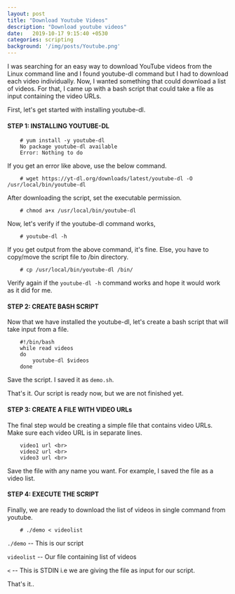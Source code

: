 ```yaml
---
layout: post
title: "Download Youtube Videos"
description: "Download youtube videos"
date:   2019-10-17 9:15:40 +0530
categories: scripting
background: '/img/posts/Youtube.png'
---
```


I was searching for an easy way to download YouTube videos from the Linux command line and I found youtube-dl command but I had to download each video individually. Now, I wanted something that could download a list of videos. For that, I came up with a bash script that could take a file as input containing the video URLs.

First, let's get started with installing youtube-dl.


#### STEP 1: INSTALLING YOUTUBE-DL

```shell
    # yum install -y youtube-dl 
    No package youtube-dl available
    Error: Nothing to do
```

If you get an error like above, use the below command.

```shell
    # wget https://yt-dl.org/downloads/latest/youtube-dl -O /usr/local/bin/youtube-dl
```

After downloading the script, set the executable permission.

```shell
    # chmod a+x /usr/local/bin/youtube-dl
```

Now, let's verify if the youtube-dl command works,

```shell
    # youtube-dl -h
```

If you get output from the above command, it's fine. Else, you have to copy/move the script file to /bin directory.


```shell
    # cp /usr/local/bin/youtube-dl /bin/
```

Verify again if the `youtube-dl -h` command works and hope it would work as it did for me.

#### STEP 2: CREATE BASH SCRIPT

Now that we have installed the youtube-dl, let's create a bash script that will take input from a file.

```shell
    #!/bin/bash
    while read videos
    do
        youtube-dl $videos 
    done
```

Save the script. I saved it as `demo.sh`.

That's it. Our script is ready now, but we are not finished yet.

#### STEP 3: CREATE A FILE WITH VIDEO URLs

The final step would be creating a simple file that contains video URLs. Make sure each video URL is in separate lines.

```
    video1 url <br>
    video2 url <br>
    video3 url <br>
```

Save the file with any name you want. For example, I saved the file as a video list.

#### STEP 4: EXECUTE THE SCRIPT

Finally, we are ready to download the list of videos in single command from youtube.

```shell
    # ./demo < videolist
```

`./demo` -- This is our script

`videolist` -- Our file containing list of videos

`<` -- This is STDIN i.e we are giving the file as input for our script.


That's it..